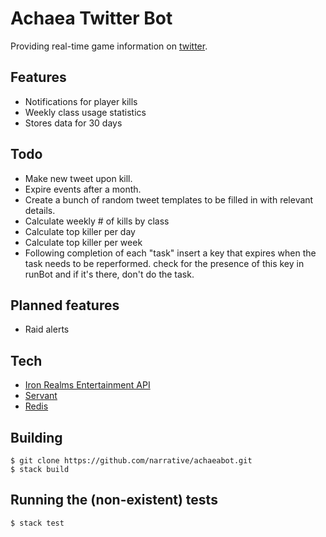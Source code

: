 # Achaea Twitter Bot
Providing real-time game information on [twitter](http://twitter.com/achaeabot).

## Features
* Notifications for player kills
* Weekly class usage statistics
* Stores data for 30 days

## Todo
* Make new tweet upon kill.
* Expire events after a month.
* Create a bunch of random tweet templates to be filled in with relevant details.
* Calculate weekly # of kills by class
* Calculate top killer per day
* Calculate top killer per week
* Following completion of each "task" insert a key that expires when the task needs to be reperformed. check for the presence of this key in runBot and if it's there, don't do the task.

## Planned features
* Raid alerts

## Tech
* [Iron Realms Entertainment API](http://www.ironrealms.com/IREAPIdocumentation.pdf)
* [Servant](https://hackage.haskell.org/package/servant)
* [Redis](http://redis.io)

## Building
    $ git clone https://github.com/narrative/achaeabot.git
    $ stack build

## Running the (non-existent) tests
    $ stack test


